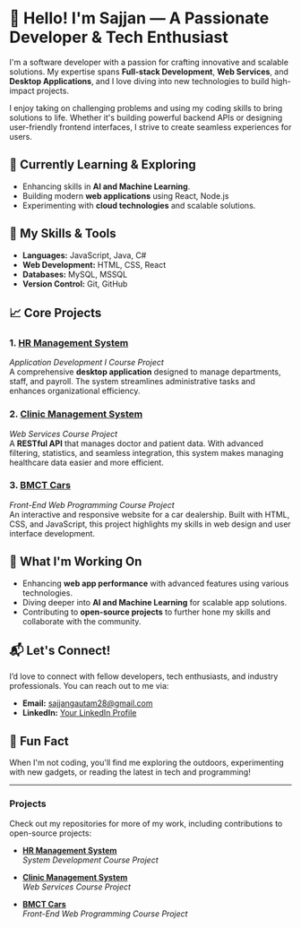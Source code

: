 # 👋 Hello! I'm Sajjan — A Passionate Developer & Tech Enthusiast

I'm a software developer with a passion for crafting innovative and scalable solutions. My expertise spans **Full-stack Development**, **Web Services**, and **Desktop Applications**, and I love diving into new technologies to build high-impact projects.

I enjoy taking on challenging problems and using my coding skills to bring solutions to life. Whether it's building powerful backend APIs or designing user-friendly frontend interfaces, I strive to create seamless experiences for users.

## 🌱 Currently Learning & Exploring
- Enhancing skills in **AI and Machine Learning**.
- Building modern **web applications** using React, Node.js
- Experimenting with **cloud technologies** and scalable solutions.

## 💼 My Skills & Tools
- **Languages:** JavaScript, Java, C#
- **Web Development:** HTML, CSS, React
- **Databases:** MySQL, MSSQL
- **Version Control:** Git, GitHub

## 📈 Core Projects

### 1. **[HR Management System](https://github.com/sajjan15/Application-Development-I.git)**  
*Application Development I Course Project*  
A comprehensive **desktop application** designed to manage departments, staff, and payroll. The system streamlines administrative tasks and enhances organizational efficiency.

### 2. **[Clinic Management System](https://github.com/sajjan15/Web-Services.git)**  
*Web Services Course Project*  
A **RESTful API** that manages doctor and patient data. With advanced filtering, statistics, and seamless integration, this system makes managing healthcare data easier and more efficient.

### 3. **[BMCT Cars](https://github.com/sajjan15/Front-End-Web-Programming.git)**  
*Front-End Web Programming Course Project*  
An interactive and responsive website for a car dealership. Built with HTML, CSS, and JavaScript, this project highlights my skills in web design and user interface development.

## 🚀 What I'm Working On
- Enhancing **web app performance** with advanced features using various technologies.
- Diving deeper into **AI and Machine Learning** for scalable app solutions.
- Contributing to **open-source projects** to further hone my skills and collaborate with the community.

## 📬 Let's Connect!
I’d love to connect with fellow developers, tech enthusiasts, and industry professionals. You can reach out to me via:

- **Email:** [sajjangautam28@gmail.com](mailto:sajjangautam28@gmail.com)
- **LinkedIn:** [Your LinkedIn Profile](https://www.linkedin.com/in/your-profile)

## 🌟 Fun Fact
When I'm not coding, you'll find me exploring the outdoors, experimenting with new gadgets, or reading the latest in tech and programming!

---

### Projects

Check out my repositories for more of my work, including contributions to open-source projects:

- **[HR Management System](https://github.com/sajjan15/Application-Development-I.git)**  
*System Development Course Project*

- **[Clinic Management System](https://github.com/sajjan15/Web-Services.git)**  
*Web Services Course Project*

- **[BMCT Cars](https://github.com/sajjan15/Front-End-Web-Programming.git)**  
*Front-End Web Programming Course Project*
